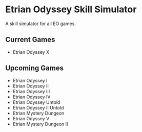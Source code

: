 # Etrian Odyssey Skill Simulator

A skill simulator for all EO games.

## Current Games

* Etrian Odyssey X

## Upcoming Games

* Etrian Odyssey I
* Etrian Odyssey II
* Etrian Odyssey III
* Etrian Odyssey IV
* Etrian Odyssey Untold
* Etrian Odyssey II Untold
* Etrian Mystery Dungeon
* Etrian Odyssey V
* Etrian Mystery Dungeon II
